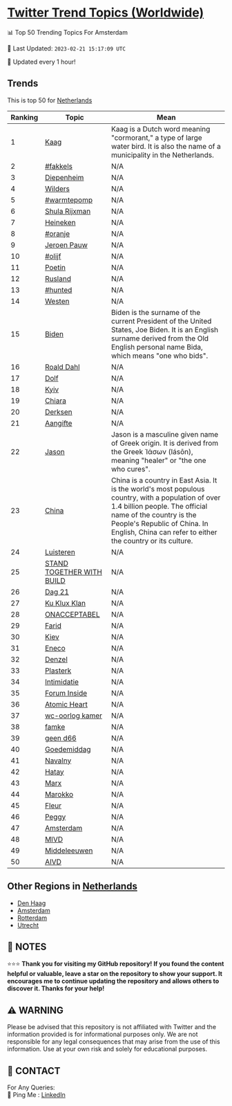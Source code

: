 [Twitter Trend Topics (Worldwide)](https://github.com/ErcinDedeoglu/Twitter-Trend-Topics)
==========


📊 Top 50 Trending Topics For Amsterdam

📆 Last Updated: `2023-02-21 15:17:09 UTC`

🔧 Updated every 1 hour!


## Trends

This is top 50 for [Netherlands](</Netherlands>)

| Ranking | Topic | Mean |
| ------- | ------------ | ------------ |
| 1 | [Kaag](http://twitter.com/search?q=Kaag) | Kaag is a Dutch word meaning "cormorant," a type of large water bird. It is also the name of a municipality in the Netherlands. |
| 2 | [#fakkels](http://twitter.com/search?q=%23fakkels) | N/A |
| 3 | [Diepenheim](http://twitter.com/search?q=Diepenheim) | N/A |
| 4 | [Wilders](http://twitter.com/search?q=Wilders) | N/A |
| 5 | [#warmtepomp](http://twitter.com/search?q=%23warmtepomp) | N/A |
| 6 | [Shula Rijxman](http://twitter.com/search?q=Shula+Rijxman) | N/A |
| 7 | [Heineken](http://twitter.com/search?q=Heineken) | N/A |
| 8 | [#oranje](http://twitter.com/search?q=%23oranje) | N/A |
| 9 | [Jeroen Pauw](http://twitter.com/search?q=Jeroen+Pauw) | N/A |
| 10 | [#olijf](http://twitter.com/search?q=%23olijf) | N/A |
| 11 | [Poetin](http://twitter.com/search?q=Poetin) | N/A |
| 12 | [Rusland](http://twitter.com/search?q=Rusland) | N/A |
| 13 | [#hunted](http://twitter.com/search?q=%23hunted) | N/A |
| 14 | [Westen](http://twitter.com/search?q=Westen) | N/A |
| 15 | [Biden](http://twitter.com/search?q=Biden) | Biden is the surname of the current President of the United States, Joe Biden. It is an English surname derived from the Old English personal name Bida, which means "one who bids". |
| 16 | [Roald Dahl](http://twitter.com/search?q=Roald+Dahl) | N/A |
| 17 | [Dolf](http://twitter.com/search?q=Dolf) | N/A |
| 18 | [Kyiv](http://twitter.com/search?q=Kyiv) | N/A |
| 19 | [Chiara](http://twitter.com/search?q=Chiara) | N/A |
| 20 | [Derksen](http://twitter.com/search?q=Derksen) | N/A |
| 21 | [Aangifte](http://twitter.com/search?q=Aangifte) | N/A |
| 22 | [Jason](http://twitter.com/search?q=Jason) | Jason is a masculine given name of Greek origin. It is derived from the Greek Ἰάσων (Iásōn), meaning "healer" or "the one who cures". |
| 23 | [China](http://twitter.com/search?q=China) | China is a country in East Asia. It is the world's most populous country, with a population of over 1.4 billion people. The official name of the country is the People's Republic of China. In English, China can refer to either the country or its culture. |
| 24 | [Luisteren](http://twitter.com/search?q=Luisteren) | N/A |
| 25 | [STAND TOGETHER WITH BUILD](http://twitter.com/search?q=STAND+TOGETHER+WITH+BUILD) | N/A |
| 26 | [Dag 21](http://twitter.com/search?q=Dag+21) | N/A |
| 27 | [Ku Klux Klan](http://twitter.com/search?q=Ku+Klux+Klan) | N/A |
| 28 | [ONACCEPTABEL](http://twitter.com/search?q=ONACCEPTABEL) | N/A |
| 29 | [Farid](http://twitter.com/search?q=Farid) | N/A |
| 30 | [Kiev](http://twitter.com/search?q=Kiev) | N/A |
| 31 | [Eneco](http://twitter.com/search?q=Eneco) | N/A |
| 32 | [Denzel](http://twitter.com/search?q=Denzel) | N/A |
| 33 | [Plasterk](http://twitter.com/search?q=Plasterk) | N/A |
| 34 | [Intimidatie](http://twitter.com/search?q=Intimidatie) | N/A |
| 35 | [Forum Inside](http://twitter.com/search?q=Forum+Inside) | N/A |
| 36 | [Atomic Heart](http://twitter.com/search?q=Atomic+Heart) | N/A |
| 37 | [wc-oorlog kamer](http://twitter.com/search?q=wc-oorlog+kamer) | N/A |
| 38 | [famke](http://twitter.com/search?q=famke) | N/A |
| 39 | [geen d66](http://twitter.com/search?q=geen+d66) | N/A |
| 40 | [Goedemiddag](http://twitter.com/search?q=Goedemiddag) | N/A |
| 41 | [Navalny](http://twitter.com/search?q=Navalny) | N/A |
| 42 | [Hatay](http://twitter.com/search?q=Hatay) | N/A |
| 43 | [Marx](http://twitter.com/search?q=Marx) | N/A |
| 44 | [Marokko](http://twitter.com/search?q=Marokko) | N/A |
| 45 | [Fleur](http://twitter.com/search?q=Fleur) | N/A |
| 46 | [Peggy](http://twitter.com/search?q=Peggy) | N/A |
| 47 | [Amsterdam](http://twitter.com/search?q=Amsterdam) | N/A |
| 48 | [MIVD](http://twitter.com/search?q=MIVD) | N/A |
| 49 | [Middeleeuwen](http://twitter.com/search?q=Middeleeuwen) | N/A |
| 50 | [AIVD](http://twitter.com/search?q=AIVD) | N/A |



## Other Regions in [Netherlands](</Netherlands>)

* [Den Haag](</Netherlands/Den Haag.md>)
* [Amsterdam](</Netherlands/Amsterdam.md>)
* [Rotterdam](</Netherlands/Rotterdam.md>)
* [Utrecht](</Netherlands/Utrecht.md>)



## 📝 NOTES

⭐⭐⭐ **Thank you for visiting my GitHub repository! If you found the content helpful or valuable, leave a star on the repository to show your support. It encourages me to continue updating the repository and allows others to discover it. Thanks for your help!**


## ⚠️ WARNING

Please be advised that this repository is not affiliated with Twitter and the information provided is for informational purposes only. We are not responsible for any legal consequences that may arise from the use of this information. Use at your own risk and solely for educational purposes.


## 📨 CONTACT

 For Any Queries:  
            🏓 Ping Me : [LinkedIn](https://www.linkedin.com/in/ercindedeoglu/)
